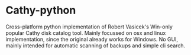 # Cathy-python
Cross-platform python implementation of Robert Vasicek's Win-only popular Cathy disk catalog tool. Mainly focussed on osx and linux implementation, since the original already works for Windows. No GUI, mainly intended for automatic scanning of backups and simple cli search.
